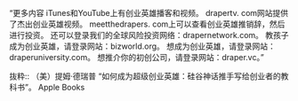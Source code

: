 “更多内容
iTunes和YouTube上有创业英雄播客和视频。
drapertv. com网站提供了杰出创业英雄视频。
meetthedrapers. com上可以查看创业英雄推销辞，然后进行投资。
还可以登录我们的全球风险投资网络：drapernetwork.com。
教孩子成为创业英雄，请登录网站：bizworld.org。
想成为创业英雄，请登录网站：draperuniversity.com。
想推介你的初创公司，请登录网站：draper.vc。”

抜粋:: （美）提姆·德瑞普  “如何成为超级创业英雄：硅谷神话推手写给创业者的教科书”。 Apple Books  
